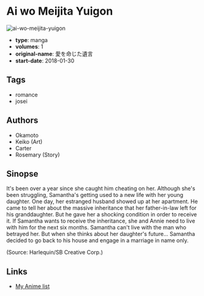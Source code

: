 # Ai wo Meijita Yuigon

![ai-wo-meijita-yuigon](https://cdn.myanimelist.net/images/manga/2/227546.jpg)

-   **type**: manga
-   **volumes**: 1
-   **original-name**: 愛を命じた遺言
-   **start-date**: 2018-01-30

## Tags

-   romance
-   josei

## Authors

-   Okamoto
-   Keiko (Art)
-   Carter
-   Rosemary (Story)

## Sinopse

It's been over a year since she caught him cheating on her. Although she's been struggling, Samantha's getting used to a new life with her young daughter. One day, her estranged husband showed up at her apartment. He came to tell her about the massive inheritance that her father-in-law left for his granddaughter. But he gave her a shocking condition in order to receive it. If Samantha wants to receive the inheritance, she and Annie need to live with him for the next six months. Samantha can't live with the man who betrayed her. But when she thinks about her daughter's future... Samantha decided to go back to his house and engage in a marriage in name only.

(Source: Harlequin/SB Creative Corp.)

## Links

-   [My Anime list](https://myanimelist.net/manga/124807/Ai_wo_Meijita_Yuigon)
